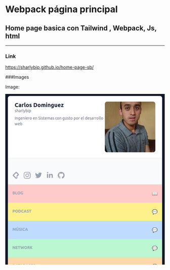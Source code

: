 
# Webpack página principal
## Home page basica con Tailwind , Webpack, Js,  html
-------------

### Link
https://sharlybip.github.io/home-page-sb/

###Images

Image:

![](https://github.com/sharlybip/home-page-sb/blob/main/public/images/img.png)
